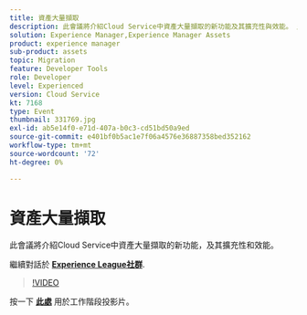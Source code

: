 ```yaml
---
title: 資產大量擷取
description: 此會議將介紹Cloud Service中資產大量擷取的新功能及其擴充性與效能。 此工作階段為Adobe Developers Live內容事件的一部分。
solution: Experience Manager,Experience Manager Assets
product: experience manager
sub-product: assets
topic: Migration
feature: Developer Tools
role: Developer
level: Experienced
version: Cloud Service
kt: 7168
type: Event
thumbnail: 331769.jpg
exl-id: ab5e14f0-e71d-407a-b0c3-cd51bd50a9ed
source-git-commit: e401bf0b5ac1e7f06a4576e36887358bed352162
workflow-type: tm+mt
source-wordcount: '72'
ht-degree: 0%

---
```


# 資產大量擷取

此會議將介紹Cloud Service中資產大量擷取的新功能，及其擴充性和效能。

繼續對話於 **[Experience League社群](https://adobe.ly/36Yd3v6)**.

>[!VIDEO](https://video.tv.adobe.com/v/331769/?quality=12&learn=on&hidetitle=true)

按一下 **[此處](/help/adobe-developers-live/assets/asset-bulk-ingestion.pdf)** 用於工作階段投影片。
